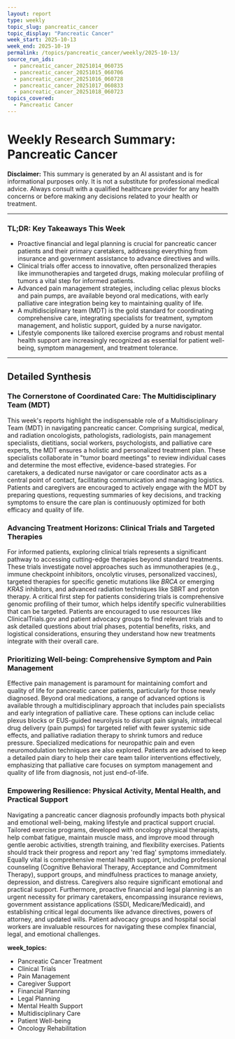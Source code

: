 ```yaml
---
layout: report
type: weekly
topic_slug: pancreatic_cancer
topic_display: "Pancreatic Cancer"
week_start: 2025-10-13
week_end: 2025-10-19
permalink: /topics/pancreatic_cancer/weekly/2025-10-13/
source_run_ids:
  - pancreatic_cancer_20251014_060735
  - pancreatic_cancer_20251015_060706
  - pancreatic_cancer_20251016_060728
  - pancreatic_cancer_20251017_060833
  - pancreatic_cancer_20251018_060723
topics_covered:
  - Pancreatic Cancer
---
```


# Weekly Research Summary: Pancreatic Cancer

**Disclaimer:** This summary is generated by an AI assistant and is for informational purposes only. It is not a substitute for professional medical advice. Always consult with a qualified healthcare provider for any health concerns or before making any decisions related to your health or treatment.

---

### **TL;DR: Key Takeaways This Week**
- Proactive financial and legal planning is crucial for pancreatic cancer patients and their primary caretakers, addressing everything from insurance and government assistance to advance directives and wills.
- Clinical trials offer access to innovative, often personalized therapies like immunotherapies and targeted drugs, making molecular profiling of tumors a vital step for informed patients.
- Advanced pain management strategies, including celiac plexus blocks and pain pumps, are available beyond oral medications, with early palliative care integration being key to maintaining quality of life.
- A multidisciplinary team (MDT) is the gold standard for coordinating comprehensive care, integrating specialists for treatment, symptom management, and holistic support, guided by a nurse navigator.
- Lifestyle components like tailored exercise programs and robust mental health support are increasingly recognized as essential for patient well-being, symptom management, and treatment tolerance.

---

## Detailed Synthesis

### The Cornerstone of Coordinated Care: The Multidisciplinary Team (MDT)
This week's reports highlight the indispensable role of a Multidisciplinary Team (MDT) in navigating pancreatic cancer. Comprising surgical, medical, and radiation oncologists, pathologists, radiologists, pain management specialists, dietitians, social workers, psychologists, and palliative care experts, the MDT ensures a holistic and personalized treatment plan. These specialists collaborate in "tumor board meetings" to review individual cases and determine the most effective, evidence-based strategies. For caretakers, a dedicated nurse navigator or care coordinator acts as a central point of contact, facilitating communication and managing logistics. Patients and caregivers are encouraged to actively engage with the MDT by preparing questions, requesting summaries of key decisions, and tracking symptoms to ensure the care plan is continuously optimized for both efficacy and quality of life.

### Advancing Treatment Horizons: Clinical Trials and Targeted Therapies
For informed patients, exploring clinical trials represents a significant pathway to accessing cutting-edge therapies beyond standard treatments. These trials investigate novel approaches such as immunotherapies (e.g., immune checkpoint inhibitors, oncolytic viruses, personalized vaccines), targeted therapies for specific genetic mutations like *BRCA* or emerging *KRAS* inhibitors, and advanced radiation techniques like SBRT and proton therapy. A critical first step for patients considering trials is comprehensive genomic profiling of their tumor, which helps identify specific vulnerabilities that can be targeted. Patients are encouraged to use resources like ClinicalTrials.gov and patient advocacy groups to find relevant trials and to ask detailed questions about trial phases, potential benefits, risks, and logistical considerations, ensuring they understand how new treatments integrate with their overall care.

### Prioritizing Well-being: Comprehensive Symptom and Pain Management
Effective pain management is paramount for maintaining comfort and quality of life for pancreatic cancer patients, particularly for those newly diagnosed. Beyond oral medications, a range of advanced options is available through a multidisciplinary approach that includes pain specialists and early integration of palliative care. These options can include celiac plexus blocks or EUS-guided neurolysis to disrupt pain signals, intrathecal drug delivery (pain pumps) for targeted relief with fewer systemic side effects, and palliative radiation therapy to shrink tumors and reduce pressure. Specialized medications for neuropathic pain and even neuromodulation techniques are also explored. Patients are advised to keep a detailed pain diary to help their care team tailor interventions effectively, emphasizing that palliative care focuses on symptom management and quality of life from diagnosis, not just end-of-life.

### Empowering Resilience: Physical Activity, Mental Health, and Practical Support
Navigating a pancreatic cancer diagnosis profoundly impacts both physical and emotional well-being, making lifestyle and practical support crucial. Tailored exercise programs, developed with oncology physical therapists, help combat fatigue, maintain muscle mass, and improve mood through gentle aerobic activities, strength training, and flexibility exercises. Patients should track their progress and report any 'red flag' symptoms immediately. Equally vital is comprehensive mental health support, including professional counseling (Cognitive Behavioral Therapy, Acceptance and Commitment Therapy), support groups, and mindfulness practices to manage anxiety, depression, and distress. Caregivers also require significant emotional and practical support. Furthermore, proactive financial and legal planning is an urgent necessity for primary caretakers, encompassing insurance reviews, government assistance applications (SSDI, Medicare/Medicaid), and establishing critical legal documents like advance directives, powers of attorney, and updated wills. Patient advocacy groups and hospital social workers are invaluable resources for navigating these complex financial, legal, and emotional challenges.

**week_topics:**
- Pancreatic Cancer Treatment
- Clinical Trials
- Pain Management
- Caregiver Support
- Financial Planning
- Legal Planning
- Mental Health Support
- Multidisciplinary Care
- Patient Well-being
- Oncology Rehabilitation
